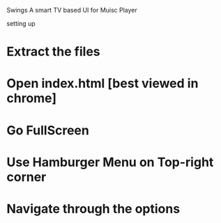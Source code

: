 Swings
A smart TV based UI for Muisc Player


setting up
# Extract the files
# Open index.html [best viewed in chrome]
# Go FullScreen
# Use Hamburger Menu on Top-right corner
# Navigate through the options

